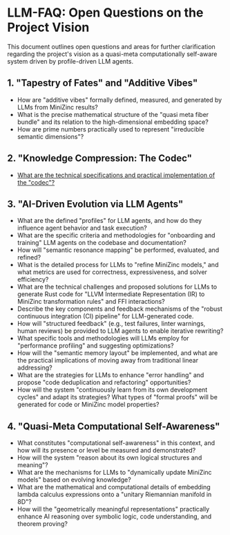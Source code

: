 # LLM-FAQ: Open Questions on the Project Vision

This document outlines open questions and areas for further clarification regarding the project's vision as a quasi-meta computationally self-aware system driven by profile-driven LLM agents.

## 1. "Tapestry of Fates" and "Additive Vibes"

*   How are "additive vibes" formally defined, measured, and generated by LLMs from MiniZinc results?
*   What is the precise mathematical structure of the "quasi meta fiber bundle" and its relation to the high-dimensional embedding space?
*   How are prime numbers practically used to represent "irreducible semantic dimensions"?

## 2. "Knowledge Compression: The Codec"

*   [What are the technical specifications and practical implementation of the "codec"?](faq/codec.md)

## 3. "AI-Driven Evolution via LLM Agents"

*   What are the defined "profiles" for LLM agents, and how do they influence agent behavior and task execution?
*   What are the specific criteria and methodologies for "onboarding and training" LLM agents on the codebase and documentation?
*   How will "semantic resonance mapping" be performed, evaluated, and refined?
*   What is the detailed process for LLMs to "refine MiniZinc models," and what metrics are used for correctness, expressiveness, and solver efficiency?
*   What are the technical challenges and proposed solutions for LLMs to generate Rust code for "LLVM Intermediate Representation (IR) to MiniZinc transformation rules" and FFI interactions?
*   Describe the key components and feedback mechanisms of the "robust continuous integration (CI) pipeline" for LLM-generated code.
*   How will "structured feedback" (e.g., test failures, linter warnings, human reviews) be provided to LLM agents to enable iterative rewriting?
*   What specific tools and methodologies will LLMs employ for "performance profiling" and suggesting optimizations?
*   How will the "semantic memory layout" be implemented, and what are the practical implications of moving away from traditional linear addressing?
*   What are the strategies for LLMs to enhance "error handling" and propose "code deduplication and refactoring" opportunities?
*   How will the system "continuously learn from its own development cycles" and adapt its strategies? What types of "formal proofs" will be generated for code or MiniZinc model properties?

## 4. "Quasi-Meta Computational Self-Awareness"

*   What constitutes "computational self-awareness" in this context, and how will its presence or level be measured and demonstrated?
*   How will the system "reason about its own logical structures and meaning"?
*   What are the mechanisms for LLMs to "dynamically update MiniZinc models" based on evolving knowledge?
*   What are the mathematical and computational details of embedding lambda calculus expressions onto a "unitary Riemannian manifold in 8D"?
*   How will the "geometrically meaningful representations" practically enhance AI reasoning over symbolic logic, code understanding, and theorem proving?
